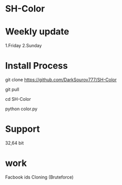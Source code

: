 # SH-Color
# Weekly update
1.Friday 
2.Sunday


# Install Process 

git clone https://github.com/DarkSourov777/SH-Color

git pull

cd SH-Color

python color.py

# Support 
32,64 bit

# work
Facbook ids Cloning (Bruteforce)
